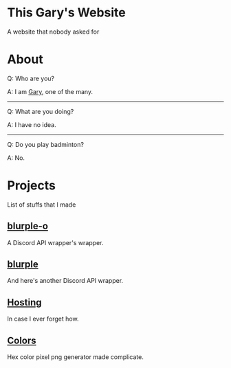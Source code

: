 # This Gary's Website

A website that nobody asked for

# About
Q: Who are you?

A: I am [Gary](https://thisgary.github.io/thisgary), one of the many.

---

Q: What are you doing?

A: I have no idea.

---

Q: Do you play badminton?

A: No.

# Projects

List of stuffs that I made

## [blurple-o](blurple-o)

A Discord API wrapper's wrapper.

## [blurple](blurple)

And here's another Discord API wrapper.

## [Hosting](hosting)

In case I ever forget how.

## [Colors](colors)

Hex color pixel png generator made complicate.

<!--
## [3n + 1](tnpo)

Blame [that person](https://github.com/nexitysecond) for this rabbit hole.
-->
